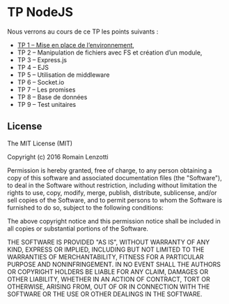 # TP NodeJS

Nous verrons au cours de ce TP les points suivants :

* [TP 1 – Mise en place de l’environnement](https://github.com/Romakita/tp-nodejs/blob/master/installation.md),
* TP 2 – Manipulation de fichiers avec FS et création d’un module,
* TP 3 – Express.js
* TP 4 – EJS
* TP 5 – Utilisation de middleware
* TP 6 – Socket.io
* TP 7 – Les promises 
* TP 8 – Base de données
* TP 9 – Test unitaires


## License

The MIT License (MIT)

Copyright (c) 2016 Romain Lenzotti

Permission is hereby granted, free of charge, to any person obtaining a copy of this software and associated documentation files (the "Software"), to deal in the Software without restriction, including without limitation the rights to use, copy, modify, merge, publish, distribute, sublicense, and/or sell copies of the Software, and to permit persons to whom the Software is furnished to do so, subject to the following conditions:

The above copyright notice and this permission notice shall be included in all copies or substantial portions of the Software.

THE SOFTWARE IS PROVIDED "AS IS", WITHOUT WARRANTY OF ANY KIND, EXPRESS OR IMPLIED, INCLUDING BUT NOT LIMITED TO THE WARRANTIES OF MERCHANTABILITY, FITNESS FOR A PARTICULAR PURPOSE AND NONINFRINGEMENT. IN NO EVENT SHALL THE AUTHORS OR COPYRIGHT HOLDERS BE LIABLE FOR ANY CLAIM, DAMAGES OR OTHER LIABILITY, WHETHER IN AN ACTION OF CONTRACT, TORT OR OTHERWISE, ARISING FROM, OUT OF OR IN CONNECTION WITH THE SOFTWARE OR THE USE OR OTHER DEALINGS IN THE SOFTWARE.
